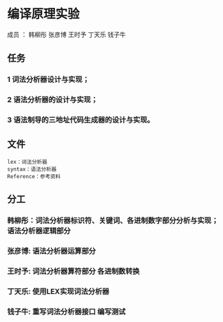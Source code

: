 ﻿# 编译原理实验
成员 ： 韩柳彤 张彦博 王时予 丁天乐 钱子牛
## 任务
###  1 词法分析器设计与实现；
###  2 语法分析器的设计与实现；
###  3 语法制导的三地址代码生成器的设计与实现。
## 文件
	lex：词法分析器
	syntax：语法分析器
	Reference：参考资料


## 分工
### 韩柳彤：词法分析器标识符、关键词、各进制数字部分分析与实现；语法分析器逻辑部分
### 张彦博: 语法分析器运算部分
### 王时予: 词法分析器算符部分 各进制数转换
### 丁天乐: 使用LEX实现词法分析器
### 钱子牛: 重写词法分析器接口 编写测试
